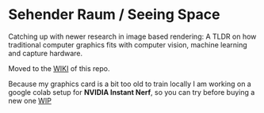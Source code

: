# Sehender Raum / Seeing Space
Catching up with newer research in image based rendering: A TLDR on how traditional computer graphics fits with computer vision, machine learning and capture hardware.

Moved to the <a href="https://github.com/3a1b2c3/seeingSpace/wiki/Sehender-Raum-:-Seeing-Space">WIKI</a> of this repo.


Because my graphics card is a bit too old to train locally I am working on a google colab setup for **NVIDIA Instant Nerf**, 
so you can  try before buying a new one <a href="https://github.com/3a1b2c3/seeingSpace/wiki/NVIDIA-instant-Nerf-on-google-colab,-train-a-nerf-without-a-massive-gpu">WIP</a>
